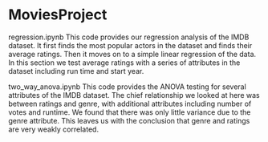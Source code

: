 # MoviesProject

regression.ipynb
 This code provides our regression analysis of the IMDB dataset. It first finds the most popular actors in the dataset and finds their average ratings. Then it moves on to a simple linear regression of the data. In this section we test average ratings with a series of attributes in the dataset including run time and start year.
 
 
two_way_anova.ipynb
 This code provides the ANOVA testing for several attributes of the IMDB dataset. The chief relationship we looked at here was between ratings and genre, with additional attributes including number of votes and runtime. We found that there was only little variance due to the genre attribute. This leaves us with the conclusion that genre and ratings are very weakly correlated. 
  



